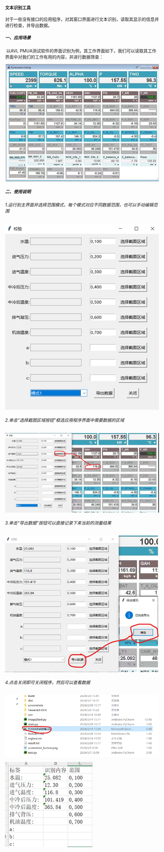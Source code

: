 #### 文本识别工具

​	对于一些没有接口的应用程序，对其窗口界面进行文本识别，读取其显示的信息并进行检查，并导出数据。

##### 一、应用场景

​	以AVL PMUA测试软件的界面识别为例，其工作界面如下，我们可以读取其工作界面中对我们的工作有用的内容，并进行数据筛查：

![puma](images/puma.jpg)

##### 二、使用说明

###### 1.运行到主界面并选择范围模式，每个模式对应不同数据范围，也可以手动编辑范围

![image](images/main.png)

###### 2.单击“选择截图区域按钮”框选应用程序界面中需要数据的区域

![done](images/image.png)

###### 3.单击“导出数据”按钮可以直接记录下来当前的测量结果

![image-20240314153512094](images/done.png)

###### 4.点击关闭即可关闭程序，然后可以查看数据

![image-20240314153642630](images/file.png)

![image-20240314153702960](images/xlsx.png)
